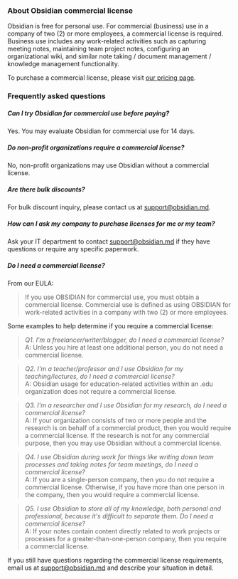 ### About Obsidian commercial license

Obsidian is free for personal use. For commercial (business) use in a company of two (2) or more employees, a commercial license is required. Business use includes any work-related activities such as capturing meeting notes, maintaining team project notes, configuring an organizational wiki, and similar note taking / document management / knowledge management functionality.

To purchase a commercial license, please visit [our pricing page](https://obsidian.md/pricing).

### Frequently asked questions

##### Can I try Obsidian for commercial use before paying?

Yes. You may evaluate Obsidian for commercial use for 14 days.

##### Do non-profit organizations require a commercial license?

No, non-profit organizations may use Obsidian without a commercial license.

##### Are there bulk discounts?

For bulk discount inquiry, please contact us at support@obsidian.md.

##### How can I ask my company to purchase licenses for me or my team?

Ask your IT department to contact support@obsidian.md if they have questions or require any specific paperwork.

##### Do I need a commercial license?

From our EULA:

> If you use OBSIDIAN for commercial use, you must obtain a commercial license. Commercial use is defined as using OBSIDIAN for work-related activities in a company with two (2) or more employees.

Some examples to help determine if you require a commercial license:

> *Q1. I'm a freelancer/writer/blogger, do I need a commercial license?*
> \
> A: Unless you hire at least one additional person, you do not need a commercial license.

> *Q2. I'm a teacher/professor and I use Obsidian for my teaching/lectures, do I need a commercial license?*
> \
> A: Obsidian usage for education-related activities within an .edu organization does not require a commercial license. 

> *Q3. I'm a researcher and I use Obsidian for my research, do I need a commercial license?*
> \
> A: If your organization consists of two or more people and the research is on behalf of a commercial product, then you would require a commercial license. If the research is not for any commercial purpose, then you may use Obsidian without a commercial license. 

> *Q4. I use Obsidian during work for things like writing down team processes and taking notes for team meetings, do I need a commercial license?*
> \
> A: If you are a single-person company, then you do not require a commercial license. Otherwise, if you have more than one person in the company, then you would require a commercial license.

> *Q5. I use Obsidian to store all of my knowledge, both personal and professional, because it's difficult to separate them. Do I need a commercial license?*
> \
> A: If your notes contain content directly related to work projects or processes for a greater-than-one-person company, then you require a commercial license.

If you still have questions regarding the commercial license requirements, email us at support@obsidian.md and describe your situation in detail.